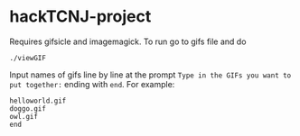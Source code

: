 # hackTCNJ-project
 Requires gifsicle and imagemagick.
 To run go to gifs file and do
 ```
 ./viewGIF
 ```
 Input names of gifs line by line at the prompt `Type in the GIFs you want to put together:` ending with `end`.
 For example:
 ```
 helloworld.gif
 doggo.gif
 owl.gif
 end
 ```
